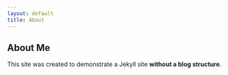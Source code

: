 ```yaml
---
layout: default
title: About
---
```


## About Me

This site was created to demonstrate a Jekyll site **without a blog structure**.